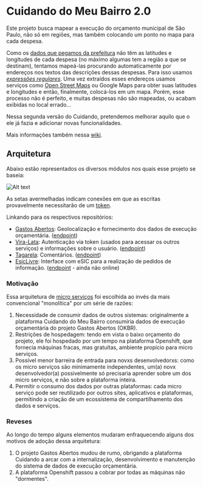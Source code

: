 # Cuidando do Meu Bairro 2.0

Este projeto busca mapear a execução do orçamento municipal de São Paulo, não só em regiões, mas também colocando um ponto no mapa para cada despesa.

Como os [dados que pegamos da prefeitura](http://orcamento.prefeitura.sp.gov.br/orcamento/execucao.html) não têm as latitudes e longitudes de cada despesa (no máximo algumas tem a região a que se destinam), tentamos mapeá-las procurando automaticamente por endereços nos textos das descrições dessas despesas.
Para isso usamos [*expressões regulares*](https://pt.wikipedia.org/wiki/Express%C3%A3o_regular).
Uma vez extraídos esses endereços usamos serviços como [Open Street Maps](http://www.openstreetmap.org) ou Google Maps para obter suas latitudes e longitudes e então, finalmente, colocá-los em um mapa.
Porém, esse processo não é perfeito, e muitas despesas não são mapeadas, ou acabam exibidas no local errado...

Nessa segunda versão do Cuidando, pretendemos melhorar aquilo que o ele já fazia e adicionar novas funcionalidades.

Mais informações também nessa [wiki](https://pt.wikiversity.org/wiki/Projeto_Cuidando_do_Meu_Bairro).


## Arquitetura

Abaixo estão representados os diversos módulos nos quais esse projeto se baseia:

![Alt text](https://rawgit.com/okfn-brasil/cuidando2/master/doc/images/cuidando2_arq2.svg)

As setas avermelhadas indicam conexões em que as escritas provavelmente necessitarão de um [token](https://github.com/okfn-brasil/viralata#protocol).

Linkando para os respectivos repositórios:

- [Gastos Abertos](https://github.com/cdmb/gastos_abertos): Geolocalização e fornecimento dos dados de execução orçamentária. ([endpoint](http://demo.gastosabertos.org))
- [Vira-Lata](https://github.com/okfn-brasil/viralata): Autenticação via token (usados para acessar os outros serviços) e informações sobre o usuário. ([endpoint](http://cuidando.org.br:5002))
- [Tagarela](https://github.com/okfn-brasil/tagarela): Comentários. ([endpoint](http://cuidando.org.br:5002))
- [EsicLivre](https://github.com/okfn-brasil/esiclivre): Interface com eSIC para a realização de pedidos de informação. ([endpoint](http://cuidando.org.br:5004) - ainda não online)

### Motivação

Essa arquitetura de [micro serviços](https://en.wikipedia.org/wiki/Microservices) foi escolhida ao invés da mais convencional "monolítica" por um série de razões:

1. Necessidade de consumir dados de outros sistemas: originalmente a plataforma Cuidando do Meu Bairro consumiria dados de execução orçamentária do projeto Gastos Abertos (OKBR).
2. Restrições de hospedagem: tendo em vista o baixo orçamento do projeto, ele foi hospedado por um tempo na plataforma Openshift, que fornecia máquinas fracas, mas gratuítas, ambiente propício para micro serviços.
3. Possível menor barreira de entrada para novxs desenvolvedorxs: como os micro serviços são minimamente independentes, um(a) novx desenvolvedor(a) possivelmente só precisaria aprender sobre um dos micro serviços, e não sobre a plataforma inteira.
4. Permitir o consumo dos dados por outras plataformas: cada micro serviço pode ser reutilizado por outros sites, aplicativos e plataformas, permitindo a criação de um ecossistema de compartilhamento dos dados e serviços.

### Reveses

Ao longo do tempo alguns elementos mudaram enfraquecendo alguns dos motivos de adoção dessa arquitetura:

1. O projeto Gastos Abertos mudou de rumo, obrigando a plataforma Cuidando a arcar com a internalização, desenvolvimento e manutenção do sistema de dados de execução orçamentária.
2. A plataforma Openshift passou a cobrar por todas as máquinas não "dormentes".
